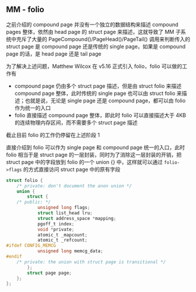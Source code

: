## MM - folio

之前介绍的 compound page 并没有一个独立的数据结构来描述 compound pages 整体，依然由 head page 的 struct page 来描述，这就导致了 MM 子系统中充斥了大量的 PageCompound()/PageHead()/PageTail() 调用来判断传入的 struct page 是 compound page 还是传统的 single page，如果是 compound page 的话，是 head page 还是 tail page

为了解决上述问题，Matthew Wilcox 在 v5.16 正式引入 folio，folio 可以做的工作有

- compound page 仍由多个 struct page 描述，但是由 struct folio 来描述 compound page 整体，此时传统的 single page 也可以由 struct folio 来描述；也就是说，无论是 single page 还是 compound page，都可以由 folio 作为统一的入口
- folio 直接描述 compound page 整体，即此时 folio 可以直接描述大于 4KB 的连续物理内存区间，而不需要多个 struct page 描述

截止目前 folio 的工作仍停留在上述阶段 1


直接介绍到 folio 可以作为 single page 和 compound page 统一的入口，此时 folio 相当于是 struct page 的一层封装，同时为了消除这一层封装的开销，把 struct page 中的字段放到 folio 的一个 union {} 中，这样就可以通过 `folio->flags` 的方式直接访问 struct page 中的原有字段

```c
struct folio {
	/* private: don't document the anon union */
	union {
		struct {
	/* public: */
			unsigned long flags;
			struct list_head lru;
			struct address_space *mapping;
			pgoff_t index;
			void *private;
			atomic_t _mapcount;
			atomic_t _refcount;
#ifdef CONFIG_MEMCG
			unsigned long memcg_data;
#endif
	/* private: the union with struct page is transitional */
		};
		struct page page;
	};
};
```




